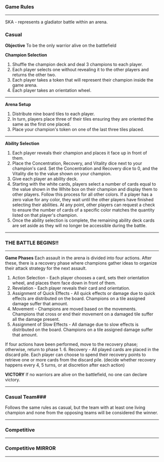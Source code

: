 ### Game Rules

---
SKA - represents a gladiator battle within an arena.

### Casual ###
**Objective**
To be the only warrior alive on the battlefield

**Champion Selection**

1. Shuffle the champion deck and deal 3 champions to each player.
2. Each player selects one without revealing it to the other players and returns the other two.
3. Each player takes a token that will represent their champion inside the game arena.
4. Each player takes an orientation wheel.
---

**Arena Setup**
1. Distribute nine board tiles to each player.
2. In turn, players place three of their tiles ensuring they are oriented the same as the first one placed.
3. Place your champion's token on one of the last three tiles placed.

---

**Ability Selection**
1. Each player reveals their champion and places it face up in front of them.
2. Place the Concentration, Recovery, and Vitality dice next to your champion's card. Set the Concentration and Recovery dice to 0, and the Vitality die to the value shown on your champion.
3. Give each player an ability deck.
4. Starting with the white cards, players select a number of cards equal to the value shown in the White box on their champion and display them to other players. Follow this process for all other colors. If a player has a zero value for any color, they wait until the other players have finished selecting their abilities. At any point, other players can request a check to ensure the number of cards of a specific color matches the quantity listed on that player's champion.
5. Once the ability selection is complete, the remaining ability deck cards are set aside as they will no longer be accessible during the battle.

---

### THE BATTLE BEGINS!!

---

**Game Phases**
Each assault in the arena is divided into four actions. After these, there is a recovery phase where champions gather ideas to organize their attack strategy for the next assault.

1. Action Selection - Each player chooses a card, sets their orientation wheel, and places them face down in front of them.
2. Revelation - Each player reveals their card and orientation.
3. Assignment of Quick Effects - All quick effects or damage due to quick effects are distributed on the board. Champions on a tile assigned damage suffer that amount.
4. Movement - Champions are moved based on the movements. Champions that cross or end their movement on a damaged tile suffer all the damage present.
5. Assignment of Slow Effects - All damage due to slow effects is distributed on the board. Champions on a tile assigned damage suffer that amount.

If four actions have been performed, move to the recovery phase; otherwise, return to phase 1.
6. Recovery - All played cards are placed in the discard pile. Each player can choose to spend their recovery points to retrieve one or more cards from the discard pile.
(decide whether recovery happens every 4, 5 turns, or at discretion after each action)

**VICTORY**
If no warriors are alive on the battlefield, no one can declare victory.

---

### Casual Team###
Follows the same rules as casual, but the team with at least one living champion and none from the opposing teams will be considered the winner.

---

### Competitive ###

---

### Competitive MIRROR ###

---
